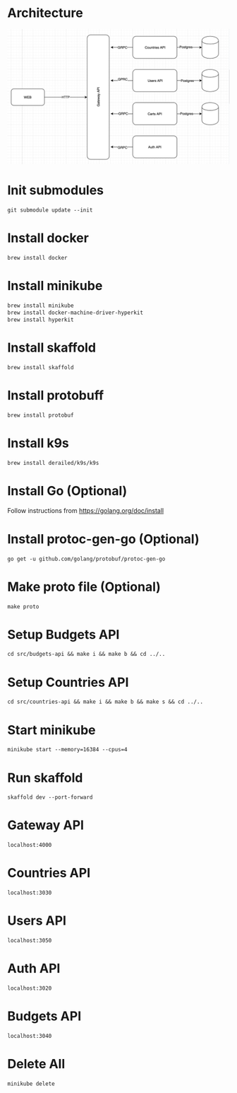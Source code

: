 # Architecture

![Alt text](images/architecture.png?raw=true "Architecture")

# Init submodules

```
git submodule update --init
```

# Install docker

```
brew install docker
```

# Install minikube

```
brew install minikube
brew install docker-machine-driver-hyperkit
brew install hyperkit
```

# Install skaffold

```
brew install skaffold
```

# Install protobuff

```
brew install protobuf
```

# Install k9s

```
brew install derailed/k9s/k9s
```

# Install Go (Optional)

Follow instructions from https://golang.org/doc/install

# Install protoc-gen-go (Optional)

```
go get -u github.com/golang/protobuf/protoc-gen-go
```

# Make proto file (Optional)

```
make proto
```

# Setup Budgets API

```
cd src/budgets-api && make i && make b && cd ../..
```

# Setup Countries API

```
cd src/countries-api && make i && make b && make s && cd ../..
```

# Start minikube

```
minikube start --memory=16384 --cpus=4
```

# Run skaffold

```
skaffold dev --port-forward
```

# Gateway API

```
localhost:4000
```

# Countries API

```
localhost:3030
```

# Users API

```
localhost:3050
```

# Auth API

```
localhost:3020
```

# Budgets API

```
localhost:3040
```

# Delete All

```
minikube delete
```
